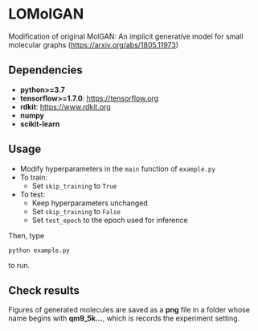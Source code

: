 # LOMolGAN
 Modification of original MolGAN: An implicit generative model for small molecular graphs (https://arxiv.org/abs/1805.11973)

 ## Dependencies

 * **python>=3.7**
 * **tensorflow>=1.7.0**: https://tensorflow.org
 * **rdkit**: https://www.rdkit.org
 * **numpy**
 * **scikit-learn**

 ## Usage
 - Modify hyperparameters in the `main` function of `example.py`
 - To train:
    - Set `skip_training` to `True`
 - To test:
    - Keep hyperparameters unchanged
    - Set `skip_training` to `False`
    - Set `test_epoch` to the epoch used for inference
 
 Then, type
 ```
 python example.py
 ```
 to run.

 ## Check results
 Figures of generated molecules are saved as a **png** file in a folder whose name begins with **qm9_5k...**, which is records the experiment setting.
